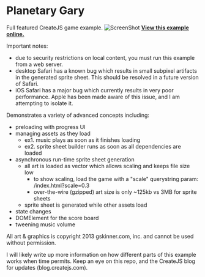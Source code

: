 Planetary Gary
=======

Full featured CreateJS game example.
![ScreenShot](https://raw.github.com/CreateJS/sandbox/master/PlanetaryGary/README_1.jpg)
**[View this example online.](http://sandbox.createjs.com/PlanetaryGary/)**

Important notes:
- due to security restrictions on local content, you must run this example from a web server.
- desktop Safari has a known bug which results in small subpixel artifacts in the generated sprite sheet. This should be resolved in a future version of Safari.
- iOS Safari has a major bug which currently results in very poor performance. Apple has been made aware of this issue, and I am attempting to isolate it.


Demonstrates a variety of advanced concepts including:
- preloading with progress UI
- managing assets as they load
	- ex1. music plays as soon as it finishes loading
	- ex2. sprite sheet builder runs as soon as all dependencies are loaded
- asynchronous run-time sprite sheet generation
	- all art is loaded as vector which allows scaling and keeps file size low
		- to show scaling, load the game with a "scale" querystring param:
			/index.html?scale=0.3
		- over-the-wire (gzipped) art size is only ~125kb vs 3MB for sprite sheets
	- sprite sheet is generated while other assets load
- state changes
- DOMElement for the score board
- tweening music volume

All art & graphics is copyright 2013 gskinner.com, inc. and cannot be used without permission.

I will likely write up more information on how different parts of this example works when time permits. Keep an eye on this repo, and the CreateJS blog for updates (blog.createjs.com).

